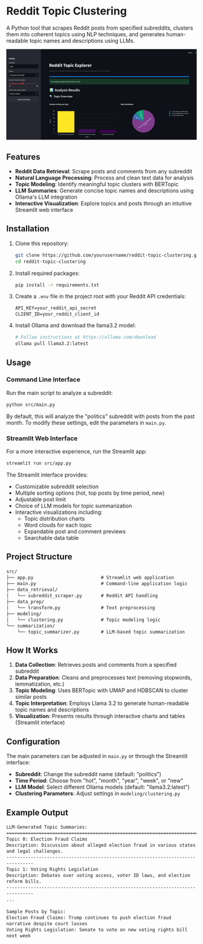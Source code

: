 # Reddit Topic Clustering

A Python tool that scrapes Reddit posts from specified subreddits, clusters them into coherent topics using NLP techniques, and generates human-readable topic names and descriptions using LLMs.

![Example dashboard](https://raw.githubusercontent.com/CharlesJub/Subreddit-Topic-Clustering/refs/heads/main/streamlit_example.png)

## Features

- **Reddit Data Retrieval**: Scrape posts and comments from any subreddit
- **Natural Language Processing**: Process and clean text data for analysis
- **Topic Modeling**: Identify meaningful topic clusters with BERTopic
- **LLM Summaries**: Generate concise topic names and descriptions using Ollama's LLM integration
- **Interactive Visualization**: Explore topics and posts through an intuitive Streamlit web interface

## Installation

1. Clone this repository:

   ```bash
   git clone https://github.com/yourusername/reddit-topic-clustering.git
   cd reddit-topic-clustering
   ```
2. Install required packages:

   ```bash
   pip install -r requirements.txt
   ```
3. Create a `.env` file in the project root with your Reddit API credentials:

   ```
   API_KEY=your_reddit_api_secret
   CLIENT_ID=your_reddit_client_id
   ```
4. Install Ollama and download the llama3.2 model:

   ```bash
   # Follow instructions at https://ollama.com/download
   ollama pull llama3.2:latest
   ```

## Usage

### Command Line Interface

Run the main script to analyze a subreddit:

```bash
python src/main.py
```

By default, this will analyze the "politics" subreddit with posts from the past month. To modify these settings, edit the parameters in `main.py`.

### Streamlit Web Interface

For a more interactive experience, run the Streamlit app:

```bash
streamlit run src/app.py
```

The Streamlit interface provides:

- Customizable subreddit selection
- Multiple sorting options (hot, top posts by time period, new)
- Adjustable post limit
- Choice of LLM models for topic summarization
- Interactive visualizations including:
  - Topic distribution charts
  - Word clouds for each topic
  - Expandable post and comment previews
  - Searchable data table

## Project Structure

```
src/
├── app.py                         # Streamlit web application
├── main.py                        # Command-line application logic
├── data_retrieval/
│   └── subreddit_scraper.py       # Reddit API handling
├── data_prep/
│   └── transform.py               # Text preprocessing
├── modeling/
│   └── clustering.py              # Topic modeling logic
└── summarization/
    └── topic_summarizer.py        # LLM-based topic summarization
```

## How It Works

1. **Data Collection**: Retrieves posts and comments from a specified subreddit
2. **Data Preparation**: Cleans and preprocesses text (removing stopwords, lemmatization, etc.)
3. **Topic Modeling**: Uses BERTopic with UMAP and HDBSCAN to cluster similar posts
4. **Topic Interpretation**: Employs Llama 3.2 to generate human-readable topic names and descriptions
5. **Visualization**: Presents results through interactive charts and tables (Streamlit interface)

## Configuration

The main parameters can be adjusted in `main.py` or through the Streamlit interface:

- **Subreddit**: Change the subreddit name (default: "politics")
- **Time Period**: Choose from "hot", "month", "year", "week", or "new"
- **LLM Model**: Select different Ollama models (default: "llama3.2:latest")
- **Clustering Parameters**: Adjust settings in `modeling/clustering.py`

## Example Output

```
LLM-Generated Topic Summaries:
================================================================================
Topic 0: Election Fraud Claims
Description: Discussion about alleged election fraud in various states and legal challenges.
--------------------------------------------------------------------------------
Topic 1: Voting Rights Legislation
Description: Debates over voting access, voter ID laws, and election reform bills.
--------------------------------------------------------------------------------
...

Sample Posts by Topic:
Election Fraud Claims: Trump continues to push election fraud narrative despite court losses
Voting Rights Legislation: Senate to vote on new voting rights bill next week
```

